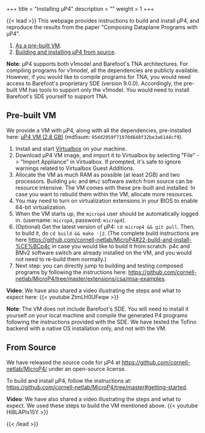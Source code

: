 +++
title = "Installing μP4"
description = ""
weight = 1
+++

{{< lead >}}
This webpage provides instructions to build and install μP4, and reproduce the results from the paper "Composing Dataplane Programs with μP4".

1. [As a pre-built VM](#pre-built-vm).
2. [Building and installing μP4 from source](#from-source).

**Note**: μP4 supports both v1model and Barefoot's TNA architectures. For
compiling programs for v1model, all the dependencies are publicly available.
However, if you would like to compile programs for TNA, you would need access
to Barefoot's proprietary SDE (version 9.0.0). Accordingly, the pre-built VM
has tools to support only the v1model. You would need to install Barefoot's SDE
yourself to support TNA.

## Pre-built VM

We provide a VM with μP4, along with all the dependencies, pre-installed here: [μP4 VM (2.8 GB)](https://drive.google.com/file/d/1-z0oF_SZHLxzGr4Cn6Bb1bUTEZJwFs93/view?usp=sharing) (md5sum: `95dd2959f71970d648f32be3a6144cf9`).
1. Install and start [Virtualbox](https://www.virtualbox.org/wiki/Downloads) on your machine.
2. Download μP4 VM image, and import it to Virtualbox by selecting  "File" -> "Import Appliance" in Virtualbox. If prompted, it's safe to ignore warnings related to Virtualbox Guest Additions.
3. Allocate the VM as much RAM as possible (at least 2GB) and two processors. Building `p4c` and `BMv2` software switch from source can be resource intensive. The VM comes with these pre-built and installed. In case you want to rebuild them within the VM, allocate more resources.
4. You may need to turn on virtualization extensions in your BIOS to enable 64-bit virtualization.
5. When the VM starts up, the `microp4` user should be automatically logged in. (username: `microp4`, password: `microp4`).
6. (Optional) Get the latest version of μP4: `cd microp4 && git pull`. Then, to build it, do `cd build && make -j2`. (The complete build instructions are here https://github.com/cornell-netlab/MicroP4#22-build-and-install-%CE%BCp4c in case you would like to build it from scratch. p4c and BMv2 software switch are already installed on the VM, and you would not need to re-build them normally.)
7. Next step: you can directly jump to building and testing composed programs by following the instructions here: https://github.com/cornell-netlab/MicroP4/tree/master/extensions/csa/msa-examples.

**Video**: We have also shared a video illustrating the steps and what to expect here:
{{< youtube ZtmLH0UFeqw >}}


**Note**: The VM does not include Barefoot's SDE. You will need to install it yourself on your local machine and compile the generated P4 programs following the instructions provided with the SDE. We have tested the Tofino backend with a native OS installation only, and not with the VM.

## From Source
We have released the source code for μP4 at https://github.com/cornell-netlab/MicroP4/ under an open-source license.

To build and install μP4, follow the instructions at:
https://github.com/cornell-netlab/MicroP4/tree/master#getting-started.

**Video**: We have also shared a video illustrating the steps and what to expect. We used these steps to build the VM mentioned above.
{{< youtube HI8LAPIx15Y >}}

{{< /lead >}}


